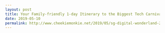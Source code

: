 ```yaml
---
layout: post
title: Your Family-friendly 1-day Itinerary to the Biggest Tech Carnival!
date: 2019-05-10
permalink: http://www.cheekiemonkie.net/2019/05/sg-digital-wonderland-2019-tech-carnival-singapore.html?fbclid=IwAR00A8CPNOBRV7XV5KpyLCY9qA3rhrhA2HHKzJktFwJqSUnKwOn82L9Cm3c
---
```


